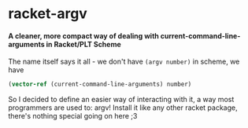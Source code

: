 # racket-argv
#### A cleaner, more compact way of dealing with current-command-line-arguments in Racket/PLT Scheme

The name itself says it all - we don't have `(argv number)`
in scheme, we have 
```scm 
(vector-ref (current-command-line-arguments) number)
```

So I decided to define an easier way of interacting with it, a way most programmers are used to: argv!
Install it like any other racket package, there's nothing special going on here ;3
